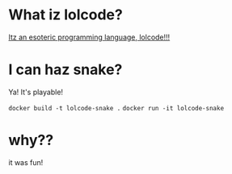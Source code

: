 # What iz lolcode?

[Itz an esoteric programming language, lolcode!!!](https://esolangs.org/wiki/LOLCODE)

# I can haz snake?

Ya! It's playable!

`docker build -t lolcode-snake .`
`docker run -it lolcode-snake`

# why??

it was fun!
